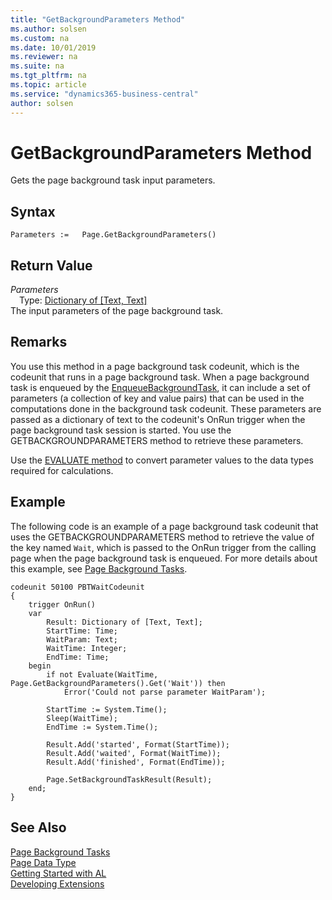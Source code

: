 ```yaml
---
title: "GetBackgroundParameters Method"
ms.author: solsen
ms.custom: na
ms.date: 10/01/2019
ms.reviewer: na
ms.suite: na
ms.tgt_pltfrm: na
ms.topic: article
ms.service: "dynamics365-business-central"
author: solsen
---
```

[//]: # (START>DO_NOT_EDIT)
[//]: # (IMPORTANT:Do not edit any of the content between here and the END>DO_NOT_EDIT.)
[//]: # (Any modifications should be made in the .xml files in the ModernDev repo.)
# GetBackgroundParameters Method
Gets the page background task input parameters.


## Syntax
```
Parameters :=   Page.GetBackgroundParameters()
```


## Return Value
*Parameters*  
&emsp;Type: [Dictionary of [Text, Text]](../dictionary/dictionary-data-type.md)  
The input parameters of the page background task.  


[//]: # (IMPORTANT: END>DO_NOT_EDIT)

## Remarks

You use this method in a page background task codeunit, which is the codeunit that runs in a page background task. When a page background task is enqueued by the [EnqueueBackgroundTask](page-enqueuebackgroundtask-method.md), it can include a set of parameters (a collection of key and value pairs) that can be used in the computations done in the background task codeunit. These parameters are passed as a dictionary of text to the codeunit's OnRun trigger when the page background task session is started. You use the GETBACKGROUNDPARAMETERS method to retrieve these parameters.  

Use the [EVALUATE method](../system/system-evaluate-method.md) to convert parameter values to the data types required for calculations.

## Example

The following code is an example of a page background task codeunit that uses the GETBACKGROUNDPARAMETERS method to retrieve the value of the key named `Wait`, which is passed to the OnRun trigger from the calling page when the page background task is enqueued. For more details about this example, see [Page Background Tasks](../../devenv-page-background-tasks.md).

   
```
codeunit 50100 PBTWaitCodeunit
{
    trigger OnRun()
    var
        Result: Dictionary of [Text, Text];
        StartTime: Time;
        WaitParam: Text;
        WaitTime: Integer;
        EndTime: Time;
    begin
        if not Evaluate(WaitTime, Page.GetBackgroundParameters().Get('Wait')) then
            Error('Could not parse parameter WaitParam');

        StartTime := System.Time();
        Sleep(WaitTime);
        EndTime := System.Time();

        Result.Add('started', Format(StartTime));
        Result.Add('waited', Format(WaitTime));
        Result.Add('finished', Format(EndTime));

        Page.SetBackgroundTaskResult(Result);
    end;
}

```

## See Also

[Page Background Tasks](../../devenv-page-background-tasks.md)  
[Page Data Type](page-data-type.md)  
[Getting Started with AL](../../devenv-get-started.md)  
[Developing Extensions](../../devenv-dev-overview.md)